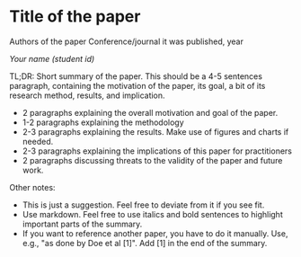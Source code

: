 # Title of the paper
Authors of the paper
Conference/journal it was published, year

_Your name (student id)_

TL;DR: Short summary of the paper. This should be a 4-5 sentences paragraph, containing the motivation of the paper, its goal, a bit of its research method, results, and implication.

* 2 paragraphs explaining the overall motivation and goal of the paper.
* 1-2 paragraphs explaining the methodology
* 2-3 paragraphs explaining the results. Make use of figures and charts if needed.
* 2-3 paragraphs explaining the implications of this paper for practitioners
* 2 paragraphs discussing threats to the validity of the paper and future work.

Other notes:

* This is just a suggestion. Feel free to deviate from it if you see fit.
* Use markdown. Feel free to use italics and bold sentences to highlight important parts of the summary.
* If you want to reference another paper, you have to do it manually. Use, e.g., "as done by Doe et al [1]". Add [1] in the end of the summary.



